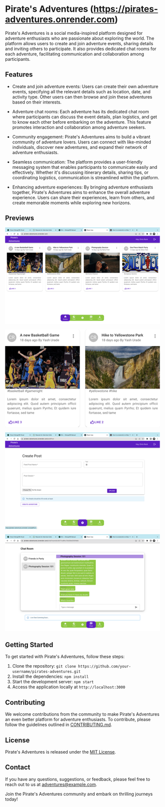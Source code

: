 # Pirate's Adventures (https://pirates-adventures.onrender.com)

Pirate's Adventures is a social media-inspired platform designed for adventure enthusiasts who are passionate about exploring the world. The platform allows users to create and join adventure events, sharing details and inviting others to participate. It also provides dedicated chat rooms for each adventure, facilitating communication and collaboration among participants.

## Features

- Create and join adventure events: Users can create their own adventure events, specifying all the relevant details such as location, date, and activity type. Other users can then browse and join these adventures based on their interests.

- Adventure chat rooms: Each adventure has its dedicated chat room where participants can discuss the event details, plan logistics, and get to know each other before embarking on the adventure. This feature promotes interaction and collaboration among adventure seekers.

- Community engagement: Pirate's Adventures aims to build a vibrant community of adventure lovers. Users can connect with like-minded individuals, discover new adventures, and expand their network of adventure enthusiasts.

- Seamless communication: The platform provides a user-friendly messaging system that enables participants to communicate easily and effectively. Whether it's discussing itinerary details, sharing tips, or coordinating logistics, communication is streamlined within the platform.

- Enhancing adventure experiences: By bringing adventure enthusiasts together, Pirate's Adventures aims to enhance the overall adventure experience. Users can share their experiences, learn from others, and create memorable moments while exploring new horizons.

## Previews
![alt text](https://github.com/rahulpatil8020/project-previews/blob/main/Screenshot%202023-06-11%20at%201.17.49%20PM.png)

![alt text](https://github.com/rahulpatil8020/project-previews/blob/main/Screenshot%202023-06-11%20at%201.17.43%20PM.png)

![alt text](https://github.com/rahulpatil8020/project-previews/blob/main/Screenshot%202023-06-11%20at%201.17.56%20PM.png)

![alt text](https://github.com/rahulpatil8020/project-previews/blob/main/Screenshot%202023-06-11%20at%201.18.13%20PM.png)

## Getting Started

To get started with Pirate's Adventures, follow these steps:

1. Clone the repository: `git clone https://github.com/your-username/pirates-adventures.git`
2. Install the dependencies: `npm install`
3. Start the development server: `npm start`
4. Access the application locally at `http://localhost:3000`

## Contributing

We welcome contributions from the community to make Pirate's Adventures an even better platform for adventure enthusiasts. To contribute, please follow the guidelines outlined in [CONTRIBUTING.md](CONTRIBUTING.md).

## License

Pirate's Adventures is released under the [MIT License](LICENSE).

## Contact

If you have any questions, suggestions, or feedback, please feel free to reach out to us at [adventures@example.com](mailto:adventures@example.com).

Join the Pirate's Adventures community and embark on thrilling journeys today!
